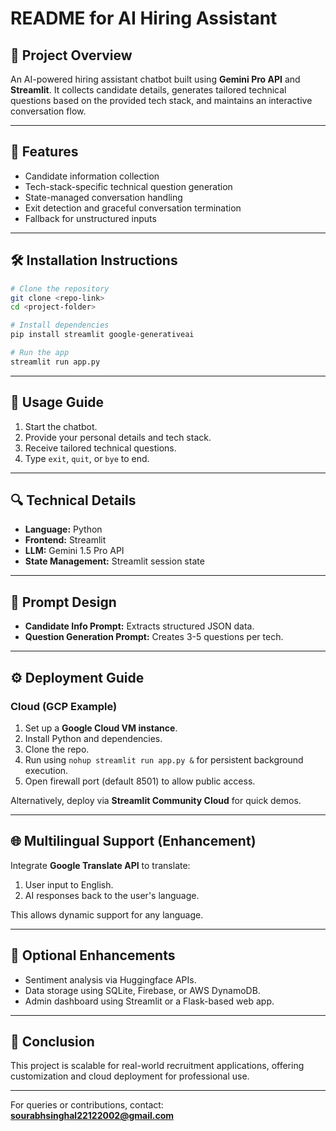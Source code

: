 # README for AI Hiring Assistant

## 📌 Project Overview
An AI-powered hiring assistant chatbot built using **Gemini Pro API** and **Streamlit**. It collects candidate details, generates tailored technical questions based on the provided tech stack, and maintains an interactive conversation flow.

---

## 🚀 Features
- Candidate information collection
- Tech-stack-specific technical question generation
- State-managed conversation handling
- Exit detection and graceful conversation termination
- Fallback for unstructured inputs

---

## 🛠️ Installation Instructions
```bash
# Clone the repository
git clone <repo-link>
cd <project-folder>

# Install dependencies
pip install streamlit google-generativeai

# Run the app
streamlit run app.py
```

---

## 🧩 Usage Guide
1. Start the chatbot.
2. Provide your personal details and tech stack.
3. Receive tailored technical questions.
4. Type `exit`, `quit`, or `bye` to end.

---

## 🔍 Technical Details
- **Language:** Python
- **Frontend:** Streamlit
- **LLM:** Gemini 1.5 Pro API
- **State Management:** Streamlit session state

---

## 🧵 Prompt Design
- **Candidate Info Prompt:** Extracts structured JSON data.
- **Question Generation Prompt:** Creates 3-5 questions per tech.

---

## ⚙️ Deployment Guide
### Cloud (GCP Example)
1. Set up a **Google Cloud VM instance**.
2. Install Python and dependencies.
3. Clone the repo.
4. Run using `nohup streamlit run app.py &` for persistent background execution.
5. Open firewall port (default 8501) to allow public access.

Alternatively, deploy via **Streamlit Community Cloud** for quick demos.

---

## 🌐 Multilingual Support (Enhancement)
Integrate **Google Translate API** to translate:
1. User input to English.
2. AI responses back to the user's language.

This allows dynamic support for any language.

---

## 📌 Optional Enhancements
- Sentiment analysis via Huggingface APIs.
- Data storage using SQLite, Firebase, or AWS DynamoDB.
- Admin dashboard using Streamlit or a Flask-based web app.

---

## 🏁 Conclusion
This project is scalable for real-world recruitment applications, offering customization and cloud deployment for professional use.

---

For queries or contributions, contact: **sourabhsinghal22122002@gmail.com**
